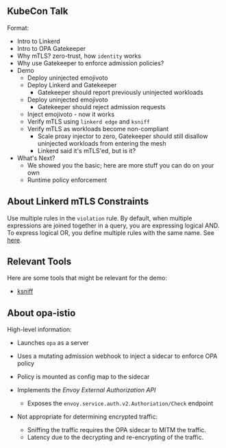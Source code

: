 ## KubeCon Talk
Format:

* Intro to Linkerd
* Intro to OPA Gatekeeper
* Why mTLS? zero-trust, how `identity` works
* Why use Gatekeeper to enforce admission policies?
* Demo
  * Deploy uninjected emojivoto
  * Deploy Linkerd and Gatekeeper
    * Gatekeeper should report previously uninjected workloads
  * Deploy uninjected emojivoto
    * Gatekeeper should reject admission requests
  * Inject emojivoto - now it works
  * Verify mTLS using `linkerd edge` and `ksniff`
  * Verify mTLS as workloads become non-compliant
    * Scale proxy injector to zero, Gatekeeper should still disallow uninjected workloads from entering the mesh
    * Linkerd said it's mTLS'ed, but is it?
* What's Next?
  * We showed you the basic; here are more stuff you can do on your own
  * Runtime policy enforcement

## About Linkerd mTLS Constraints
Use multiple rules in the `violation` rule. By default, when multiple
expressions are joined together in a query, you are expressing logical AND. To
express logical OR, you define multiple rules with the same name.
See [here](https://www.openpolicyagent.org/docs/latest/#logical-or).

## Relevant Tools
Here are some tools that might be relevant for the demo:

* [ksniff](https://github.com/eldadru/ksniff)

## About opa-istio
High-level information:

* Launches `opa` as a server
* Uses a mutating admission webhook to inject a sidecar to enforce OPA policy
* Policy is mounted as config map to the sidecar
* Implements the _Envoy External Authorization API_
    * Exposes the `envoy.service.auth.v2.Authoriation/Check` endpoint

* Not appropriate for determining encrypted traffic:
  * Sniffing the traffic requires the OPA sidecar to MITM the traffic.
  * Latency due to the decrypting and re-encrypting of the traffic.
